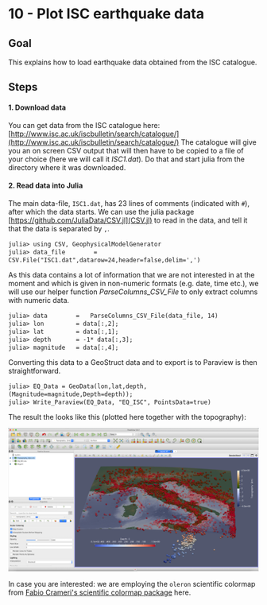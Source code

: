 # 10 - Plot ISC earthquake data

## Goal
This explains how to load earthquake data obtained from the ISC catalogue.

## Steps
#### 1. Download data
You can get data from the ISC catalogue here:
[http://www.isc.ac.uk/iscbulletin/search/catalogue/](http://www.isc.ac.uk/iscbulletin/search/catalogue/)
The catalogue will give you an on screen CSV output that will then have to be copied to a file of your choice (here we will call it *ISC1.dat*). Do that and start julia from the directory where it was downloaded.

#### 2. Read data into Julia
The main data-file, `ISC1.dat`, has 23 lines of comments (indicated with `#`), after which the data starts. We can use the julia package [https://github.com/JuliaData/CSV.jl](CSV.jl) to read in the data, and tell it that the data is separated by `,`.
```julia-repl
julia> using CSV, GeophysicalModelGenerator
julia> data_file        =   CSV.File("ISC1.dat",datarow=24,header=false,delim=',')
```
As this data contains a lot of information that we are not interested in at the moment and which is given in non-numeric formats (e.g. date, time etc.), we will use our helper function *ParseColumns_CSV_File* to only extract columns with numeric data.
```julia-repl
julia> data        =   ParseColumns_CSV_File(data_file, 14)
julia> lon         = data[:,2];
julia> lat         = data[:,1];
julia> depth       = -1* data[:,3];
julia> magnitude   = data[:,4];
```
Converting this data to a GeoStruct data and to export is to Paraview is then straightforward.
```julia-repl
julia> EQ_Data = GeoData(lon,lat,depth,(Magnitude=magnitude,Depth=depth));
julia> Write_Paraview(EQ_Data, "EQ_ISC", PointsData=true)
```
The result the looks like this (plotted here together with the topography):

![Tutorial_ISC](../assets/img/Tutorial_ISC.png)

In case you are interested: we are employing the `oleron` scientific colormap from [Fabio Crameri's scientific colormap package](https://www.fabiocrameri.ch/colourmaps/) here.
